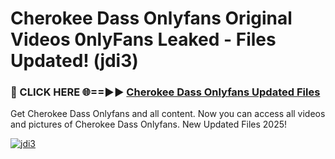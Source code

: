 # Cherokee Dass Onlyfans Original Videos 0nlyFans Leaked - Files Updated! (jdi3)

<h3>🔴 CLICK HERE 🌐==►► <a href="https://tinyurl.com/3hn5wdd3" rel="nofollow">Cherokee Dass Onlyfans Updated Files</a></h3>

Get Cherokee Dass Onlyfans and all content. Now you can access all videos and pictures of Cherokee Dass Onlyfans. New Updated Files 2025!

[![jdi3](https://i.imgur.com/4HnBqBT.gif)](https://tinyurl.com/3hn5wdd3)
